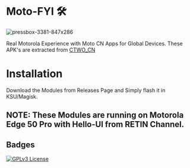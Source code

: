 # Moto-FYI 🛠️
![pressbox-3381-847x286](https://github.com/its-ashu-otf/Moto-FYI/assets/85825366/365d7023-b980-4187-9e91-1e2f4cdb3952)

Real Motorola Experience with Moto CN Apps for Global Devices. These APK's are extracted from [CTWO_CN](https://dumps.tadiphone.dev/dumps/motorola/ctwo/-/tree/user-14-U3UV34.26-17-7-a10e4-release-keys)

# Installation

Download the Modules from Releases Page and Simply flash it in KSU/Magisk.

## NOTE: These Modules are running on Motorola Edge 50 Pro with Hello-UI from RETIN Channel.

## Badges


[![GPLv3 License](https://img.shields.io/badge/License-GPL%20v3-yellow.svg)](https://opensource.org/licenses/)
